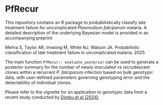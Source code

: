 # PfRecur

This repository contains an R package to probabilistically classify late treatment failure for uncomplicated *Plasmodium falciparum* malaria. A detailed description of the underlying Bayesian model is provided in an accompanying preprint:

Mehra S, Taylor AR, Imwong M, White NJ, Watson JA. Probabilistic classification of late treatment failure in uncomplicated malaria. 2025.

The main function `PfRecur:: evaluate_posterior` can be used to generate a posterior summary for the number of newly-inoculated vs recrudescent clones within a recurrent *P. falciparum* infection based on bulk genotypic data, with user-defined parameters governing genotyping error and the detectability of individual clones.

Please refer to the vignette for an application to genotypic data from a recent study conducted by [Dimbu et al (2024)](https://doi.org/10.1128/aac.01525-23).
